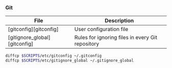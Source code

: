 ### Git

File                          | Description
------------------------------|----------------------------------
[gitconfig][gitconfig]        | User configuration file
[gitignore_global][gitconfig] | Rules for ignoring files in every Git repository

```bash
diffcp $SCRIPTS/etc/gitconfig ~/.gitconfig
diffcp $SCRIPTS/etc/gitignore_global ~/.gitignore_global
```
